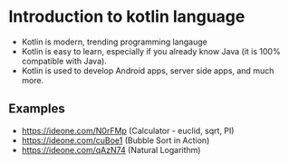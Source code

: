 # Introduction to kotlin language

- Kotlin is modern, trending programming langauge
- Kotlin is easy to learn, especially if you already know Java (it is 100% compatible with Java).
- Kotlin is used to develop Android apps, server side apps, and much more.



## Examples

* https://ideone.com/N0rFMp (Calculator - euclid, sqrt, PI)
* https://ideone.com/cuBoe1 (Bubble Sort in Action)
* https://ideone.com/qAzN74 (Natural Logarithm) 

